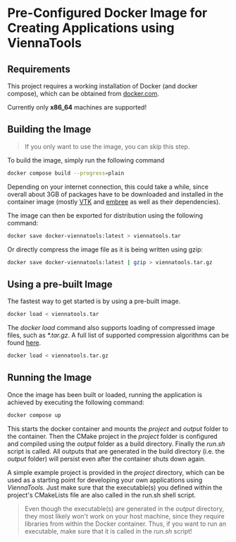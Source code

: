 # Pre-Configured Docker Image for Creating Applications using ViennaTools

## Requirements

This project requires a working installation of Docker (and docker compose), which can be obtained from [docker.com](https://www.docker.com/).

Currently only __x86_64__ machines are supported!

## Building the Image

> If you only want to use the image, you can skip this step.

To build the image, simply run the following command
```bash
docker compose build --progress=plain
```

Depending on your internet connection, this could take a while, since overall about 3GB of packages have to be downloaded and installed in the container image (mostly [VTK](https://vtk.org/) and [embree](https://www.embree.org/) as well as their dependencies).

The image can then be exported for distribution using the following command:

```bash
docker save docker-viennatools:latest > viennatools.tar
```

Or directly compress the image file as it is being written using gzip:

```bash
docker save docker-viennatools:latest | gzip > viennatools.tar.gz
```

## Using a pre-built Image

The fastest way to get started is by using a pre-built image.
```bash
docker load < viennatools.tar
```

The _docker load_ command also supports loading of compressed image files, such as _*.tar.gz_. A full list of supported compression algorithms can be found [here](https://docs.docker.com/engine/reference/commandline/load/).

```bash
docker load < viennatools.tar.gz
```

## Running the Image

Once the image has been built or loaded, running the application is achieved by executing the following command:

```bash
docker compose up
```

This starts the docker container and mounts the _project_ and _output_ folder to the container. Then the CMake project in the _project_ folder is configured and compiled using the _output_ folder as a build directory. Finally the _run.sh_ script is called. All outputs that are generated in the build directory (i.e. the _output_ folder) will persist even after the container shuts down again.

A simple example project is provided in the _project_ directory, which can be used as a starting point for developing your own applications using _ViennaTools_. Just make sure that the executable(s) you defined within the project's CMakeLists file are also called in the run.sh shell script.

> Even though the executable(s) are generated in the _output_ directory, they most likely won't work on your host machine, since they require libraries from within the Docker container. Thus, if you want to run an executable, make sure that it is called in the _run.sh_ script!  
